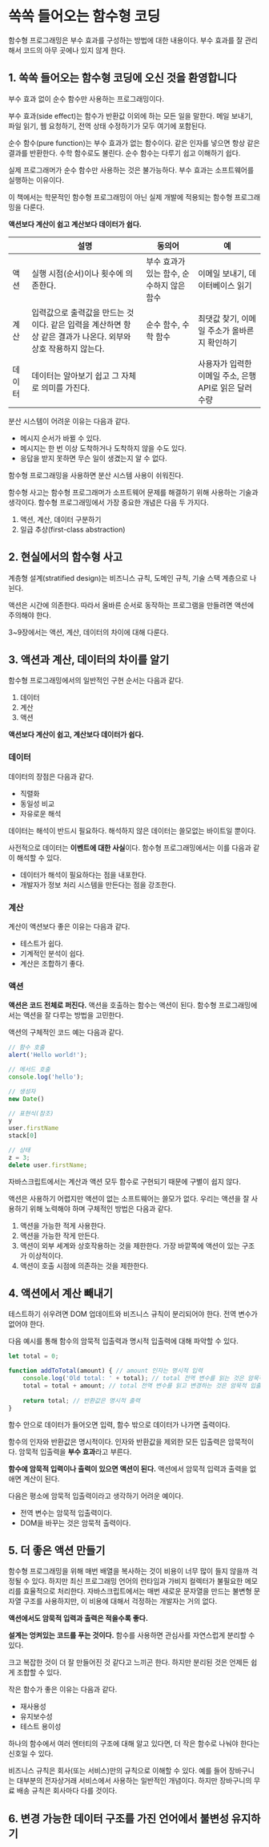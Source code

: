 # 쏙쏙 들어오는 함수형 코딩

함수형 프로그래밍은 부수 효과를 구성하는 방법에 대한 내용이다. 부수 효과를 잘 관리해서 코드의 아무 곳에나 있지 않게 한다.

## 1. 쏙쏙 들어오는 함수형 코딩에 오신 것을 환영합니다

부수 효과 없이 순수 함수만 사용하는 프로그래밍이다.

부수 효과(side effect)는 함수가 반환값 이외에 하는 모든 일을 말한다. 메일 보내기, 파일 읽기, 웹 요청하기, 전역 상태 수정하기가 모두 여기에 포함된다.

순수 함수(pure function)는 부수 효과가 없는 함수이다. 같은 인자를 넣으면 항상 같은 결과를 반환한다. 수학 함수로도 불린다. 순수 함수는 다루기 쉽고 이해하기 쉽다.

실제 프로그래머가 순수 함수만 사용하는 것은 불가능하다. 부수 효과는 소프트웨어를 실행하는 이유이다.

이 책에서는 학문적인 함수형 프로그래밍이 아닌 실제 개발에 적용되는 함수형 프로그래밍을 다룬다.

**액션보다 계산이 쉽고 계산보다 데이터가 쉽다.**

|        | 설명                                                         | 동의어                                    | 예                                                     |
| ------ | ------------------------------------------------------------ | ----------------------------------------- | ------------------------------------------------------ |
| 액션   | 실행 시점(순서)이나 횟수에 의존한다.                         | 부수 효과가 있는 함수, 순수하지 않은 함수 | 이메일 보내기, 데이터베이스 읽기                       |
| 계산   | 입력값으로 출력값을 만드는 것이다. 같은 입력을 계산하면 항상 같은 결과가 나온다. 외부와 상호 작용하지 않는다. | 순수 함수, 수학 함수                      | 최댓값 찾기, 이메일 주소가 올바른지 확인하기           |
| 데이터 | 데이터는 알아보기 쉽고 그 자체로 의미를 가진다.              |                                           | 사용자가 입력한 이메일 주소, 은행 API로 읽은 달러 수량 |

분산 시스템이 어려운 이유는 다음과 같다.

- 메시지 순서가 바뀔 수 있다.
- 메시지는 한 번 이상 도착하거나 도착하지 않을 수도 있다.
- 응답을 받지 못하면 무슨 일이 생겼는지 알 수 없다.

함수형 프로그래밍을 사용하면 분산 시스템 사용이 쉬워진다.

함수형 사고는 함수형 프로그래머가 소프트웨어 문제를 해결하기 위해 사용하는 기술과 생각이다. 함수형 프로그래밍에서 가장 중요한 개념은 다음 두 가지다.

1. 액션, 계산, 데이터 구분하기
2. 일급 추상(first-class abstraction)

## 2. 현실에서의 함수형 사고

계층형 설계(stratified design)는 비즈니스 규칙, 도메인 규칙, 기술 스택 계층으로 나뉜다.

액션은 시간에 의존한다. 따라서 올바른 순서로 동작하는 프로그램을 만들려면 액션에 주의해야 한다.

3~9장에서는 액션, 계산, 데이터의 차이에 대해 다룬다.

## 3. 액션과 계산, 데이터의 차이를 알기

함수형 프로그래밍에서의 일반적인 구현 순서는 다음과 같다.

1. 데이터
2. 계산
3. 액션

**액션보다 계산이 쉽고, 계산보다 데이터가 쉽다.**

### 데이터

데이터의 장점은 다음과 같다.

- 직렬화
- 동일성 비교
- 자유로운 해석

데이터는 해석이 반드시 필요하다. 해석하지 않은 데이터는 쓸모없는 바이트일 뿐이다.

사전적으로 데이터는 **이벤트에 대한 사실**이다. 함수형 프로그래밍에서는 이를 다음과 같이 해석할 수 있다.

- 데이터가 해석이 필요하다는 점을 내포한다.
- 개발자가 정보 처리 시스템을 만든다는 점을 강조한다.

### 계산

계산이 액션보다 좋은 이유는 다음과 같다.

- 테스트가 쉽다.
- 기계적인 분석이 쉽다.
- 계산은 조합하기 좋다.

### 액션

**액션은 코드 전체로 퍼진다.** 액션을 호출하는 함수는 액션이 된다. 함수형 프로그래밍에서는 액션을 잘 다루는 방법을 고민한다.

액션의 구체적인 코드 예는 다음과 같다.

```js
// 함수 호출
alert('Hello world!');

// 메서드 호출
console.log('hello');

// 생성자
new Date()

// 표현식(참조)
y
user.firstName
stack[0]

// 상태
z = 3;
delete user.firstName;
```

자바스크립트에서는 계산과 액션 모두 함수로 구현되기 때문에 구별이 쉽지 않다.

액션은 사용하기 어렵지만 액션이 없는 소프트웨어는 쓸모가 없다. 우리는 액션을 잘 사용하기 위해 노력해야 하며 구체적인 방법은 다음과 같다.

1. 액션을 가능한 적게 사용한다.
2. 액션을 가능한 작게 만든다.
3. 액션이 외부 세계와 상호작용하는 것을 제한한다. 가장 바깥쪽에 액션이 있는 구조가 이상적이다.
4. 액션이 호출 시점에 의존하는 것을 제한한다.

## 4. 액션에서 계산 빼내기

테스트하기 쉬우려면 DOM 업데이트와 비즈니스 규칙이 분리되어야 한다. 전역 변수가 없어야 한다.

다음 예시를 통해 함수의 암묵적 입출력과 명시적 입출력에 대해 파악할 수 있다.

```js
let total = 0;

function addToTotal(amount) { // amount 인자는 명시적 입력
	console.log('Old total: ' + total); // total 전역 변수를 읽는 것은 암묵적 입력. 콘솔에 출력하는 것은 암묵적 출력
	total = total + amount; // total 전역 변수를 읽고 변경하는 것은 암묵적 입출력
	
	return total; // 반환값은 명시적 출력
}
```

함수 안으로 데이터가 들어오면 입력, 함수 밖으로 데이터가 나가면 출력이다.

함수의 인자와 반환값은 명시적이다. 인자와 반환값을 제외한 모든 입출력은 암묵적이다. 암묵적 입출력을 **부수 효과**라고 부른다.

**함수에 암묵적 입력이나 출력이 있으면 액션이 된다.** 액션에서 암묵적 입력과 출력을 없애면 계산이 된다.

다음은 평소에 암묵적 입출력이라고 생각하기 어려운 예이다.

- 전역 변수는 암묵적 입출력이다.
- DOM을 바꾸는 것은 암묵적 출력이다.

## 5. 더 좋은 액션 만들기

함수형 프로그래밍을 위해 매번 배열을 복사하는 것이 비용이 너무 많이 들지 않을까 걱정될 수 있다. 하지만 최신 프로그래밍 언어의 런타임과 가비지 컬렉터가 불필요한 메모리를 효율적으로 처리한다. 자바스크립트에서는 매번 새로운 문자열을 만드는 불변형 문자열 구조를 사용하지만, 이 비용에 대해서 걱정하는 개발자는 거의 없다.

**액션에서도 암묵적 입력과 출력은 적을수록 좋다.**

**설계는 엉켜있는 코드를 푸는 것이다.** 함수를 사용하면 관심사를 자연스럽게 분리할 수 있다.

크고 복잡한 것이 더 잘 만들어진 것 같다고 느끼곤 한다. 하지만 분리된 것은 언제든 쉽게 조합할 수 있다.

작은 함수가 좋은 이유는 다음과 같다.

- 재사용성
- 유지보수성
- 테스트 용이성

하나의 함수에서 여러 엔터티의 구조에 대해 알고 있다면, 더 작은 함수로 나눠야 한다는 신호일 수 있다.

비즈니스 규칙은 회사(또는 서비스)만의 규칙으로 이해할 수 있다. 예를 들어 장바구니는 대부분의 전자상거래 서비스에서 사용하는 일반적인 개념이다. 하지만 장바구니의 무료 배송 규칙은 회사마다 다를 것이다.

## 6. 변경 가능한 데이터 구조를 가진 언어에서 불변성 유지하기